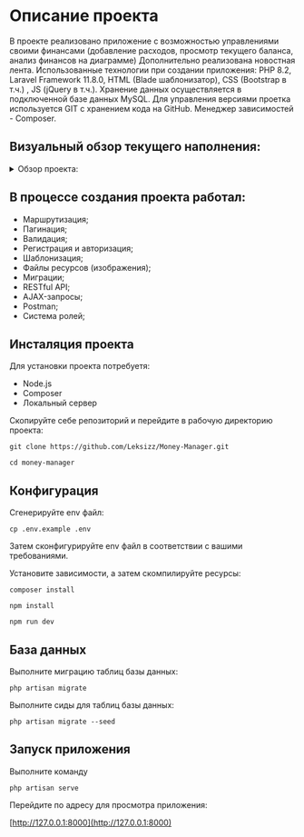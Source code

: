 # Описание проекта

В проекте реализовано приложение с возможностью управлениями своими финансами (добавление расходов, просмотр текущего
баланса, анализ финансов на диаграмме) Дополнительно реализована новостная лента. Использованные технологии при создании
приложения: PHP 8.2, Laravel Framework 11.8.0, HTML (Blade шаблонизатор), CSS (Bootstrap в т.ч.) , JS (jQuery в т.ч.).
Хранение данных осуществляется в подключенной базе данных MySQL. Для управления версиями проетка используется GIT с
хранением кода на GitHub. Менеджер зависимостей - Composer.

## Визуальный обзор текущего наполнения:

<details>
    <summary>Обзор проекта:</summary>
    
- Страница "Добро пожаловать" 
    
![welcome](https://github.com/Leksizz/Money-Manager/assets/129582133/cbcfcc7e-8ea3-4839-b85c-c79719f16d6c)
    
- Система авторизации и регистрации. Был реализован функционал отправки электронных писем (подтверждение электронной почты и сброс пароля), функционл сброса пароля и
    запоминание пользователя.
  
  ![reg](https://github.com/Leksizz/Money-Manager/assets/129582133/c77d3e1e-e5c8-4a63-a34a-c1c26bc68930)
    
  ![auth](https://github.com/Leksizz/Money-Manager/assets/129582133/089a0a80-8860-48e0-b557-6e8de4b192c2)
    
- Основной функционал приложения, включающий: получение общих сведений об отношении доходов и расходов, получение и добавление отдельно доходов и расходов в разные 
    периоды, отображение баланса пользователя в зависимости от доходов и расходов. Распределние доходов и расходов по категориям.
    
  ![balance](https://github.com/Leksizz/Money-Manager/assets/129582133/99259492-36a5-483e-8572-008a4edead1c)
    
  ![period](https://github.com/Leksizz/Money-Manager/assets/129582133/34341255-a3f8-4cb7-9f2e-f7ec26275a53)
    
- Настройки пользователя, позволяющие изменять данные аккаунта (используемая валюта в т.ч.), а также удалять аккаунт.
    
  ![settings](https://github.com/Leksizz/Money-Manager/assets/129582133/64267dee-13b8-4fa5-a3a7-1bf83bcdd132)
    
- Новостная лента, управляемая администратором для отображения последних новостей на тему "финансы".
    
  ![news](https://github.com/Leksizz/Money-Manager/assets/129582133/6b82df99-1ca5-4899-a4a0-0308522bc1c7)
    
- Админ-панель, предоставляющая функционал для управления пользователями, новостями и тэгами, необходимыми для постов:
    
  ![admin](https://github.com/Leksizz/Money-Manager/assets/129582133/b18a9735-adb2-4179-b3ec-3d1741be9283)
</details>

## В процессе создания проекта работал:

+ Маршрутизация;
+ Пагинация;
+ Валидация;
+ Регистрация и авторизация;
+ Шаблонизация;
+ Файлы ресурсов (изображения);
+ Миграции;
+ RESTful API;
+ AJAX-запросы;
+ Postman;
+ Система ролей;

## Инсталяция проекта

Для установки проекта потребуетя:

+ Node.js
+ Composer
+ Локальный сервер

Скопируйте себе репозиторий и перейдите в рабочую директорию проекта:

```git clone https://github.com/Leksizz/Money-Manager.git```

```cd money-manager```

## Конфигурация

Сгенерируйте env файл:

```cp .env.example .env```

Затем сконфигурируйте env файл в соответствии с вашими требованиями.

Установите зависимости, а затем скомпилируйте ресурсы:

```composer install```

```npm install```

```npm run dev```

## База данных

Выполните миграцию таблиц базы данных:

```php artisan migrate```

Выполните сиды для таблиц базы данных:

```php artisan migrate --seed```

## Запуск приложения

Выполните команду 

```php artisan serve```

Перейдите по адресу для просмотра приложения:

[http://127.0.0.1:8000](http://127.0.0.1:8000)
